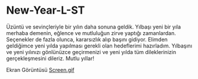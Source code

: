 # New-Year-L-ST
<p>  Üzüntü ve sevinçleriyle bir yılın daha sonuna geldik. Yılbaşı yeni bir yıla merhaba demenin, eğlence ve mutluluğun zirve yaptığı zamanlardan. Seçenekler de fazla olunca, kararsızlık alıp başını gidiyor. Elimden geldiğimce yeni yılda yapılması gerekli olan hedeflerimi hazırladım. Yılbaşını ve yeni yılınızı gönlünüzce geçirmenizi ve yeni yılda tüm dileklerinizin gerçekleşmesini dileriz. Mutlu yıllar!  </p>

Ekran Görüntüsü  <a href="https://github.com/sefa1-sonmez/New-Year-L-ST/blob/main/Screen.gif"> Screen.gif</a>
